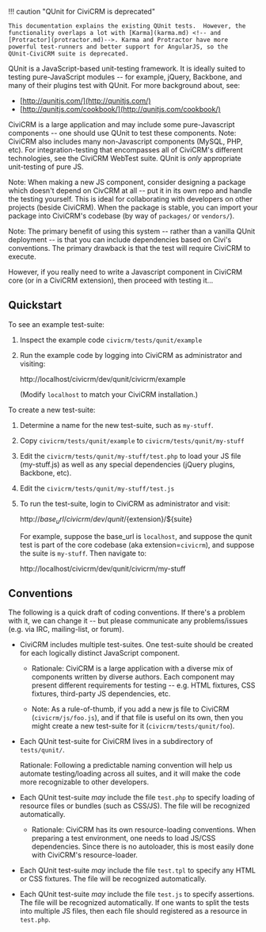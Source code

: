 !!! caution "QUnit for CiviCRM is deprecated"

    This documentation explains the existing QUnit tests.  However, the
    functionality overlaps a lot with [Karma](karma.md) <!-- and
    [Protractor](protractor.md)-->. Karma and Protractor have more
    powerful test-runners and better support for AngularJS, so the
    QUnit-CiviCRM suite is deprecated.
   
QUnit is a JavaScript-based unit-testing framework.  It is ideally suited to
testing pure-JavaScript modules -- for example, jQuery, Backbone, and many
of their plugins test with QUnit.  For more background about, see:

 * [http://qunitjs.com/](http://qunitjs.com/)
 * [http://qunitjs.com/cookbook/](http://qunitjs.com/cookbook/)

CiviCRM is a large application and may include some pure-Javascript
components -- one should use QUnit to test these components.  Note: CiviCRM
also includes many non-Javascript components (MySQL, PHP, etc).  For
integration-testing that encompasses all of CiviCRM's different
technologies, see the CiviCRM WebTest suite.  QUnit is *only* appropriate
unit-testing of pure JS.

Note: When making a new JS component, consider designing a package which
doesn't depend on CivCRM at all -- put it in its own repo and handle the
testing yourself.  This is ideal for collaborating with developers on other
projects (beside CiviCRM).  When the package is stable, you can import your
package into CiviCRM's codebase (by way of `packages/` or `vendors/`).

Note: The primary benefit of using this system -- rather than a vanilla
QUnit deployment -- is that you can include dependencies based on Civi's
conventions.  The primary drawback is that the test will require CiviCRM to
execute.

However, if you really need to write a Javascript component in CiviCRM core
(or in a CiviCRM extension), then proceed with testing it...

## Quickstart

To see an example test-suite:

1. Inspect the example code `civicrm/tests/qunit/example`

2. Run the example code by logging into CiviCRM as administrator and
   visiting:

   http://localhost/civicrm/dev/qunit/civicrm/example

   (Modify `localhost` to match your CiviCRM installation.)

To create a new test-suite:

1. Determine a name for the new test-suite, such as `my-stuff`.

2. Copy `civicrm/tests/qunit/example` to `civicrm/tests/qunit/my-stuff`

3. Edit the `civicrm/tests/qunit/my-stuff/test.php` to load your JS file
   (my-stuff.js) as well as any special dependencies (jQuery plugins,
   Backbone, etc).

4. Edit the `civicrm/tests/qunit/my-stuff/test.js`

5. To run the test-suite, login to CiviCRM as administrator and visit:

   http://${base_url}/civicrm/dev/qunit/${extension}/${suite}

   For example, suppose the base_url is `localhost`, and suppose the
   qunit test is part of the core codebase (aka extension=`civicrm`),
   and suppose the suite is `my-stuff`. Then navigate to:

   http://localhost/civicrm/dev/qunit/civicrm/my-stuff

## Conventions

The following is a quick draft of coding conventions. If there's a problem
with it, we can change it -- but please communicate any problems/issues
(e.g.  via IRC, mailing-list, or forum).

* CiviCRM includes multiple test-suites. One test-suite should be created for
  each logically distinct JavaScript component.

    * Rationale: CiviCRM is a large application with a diverse mix of
      components written by diverse authors.  Each component may present
      different requirements for testing -- e.g. HTML fixtures, CSS fixtures,
      third-party JS dependencies, etc.

    * Note: As a rule-of-thumb, if you add a new js file to CiviCRM
      (`civicrm/js/foo.js`), and if that file is useful on its own, then you
      might create a new test-suite for it (`civicrm/tests/qunit/foo`).

* Each QUnit test-suite for CiviCRM lives in a subdirectory of
  `tests/qunit/`.

     Rationale: Following a predictable naming convention will help us automate
     testing/loading across all suites, and it will make the code more recognizable
     to other developers.

* Each QUnit test-suite *may* include the file `test.php` to specify
  loading of resource files or bundles (such as CSS/JS). The file will
  be recognized automatically.

    * Rationale: CiviCRM has its own resource-loading conventions. When
      preparing a test environment, one needs to load JS/CSS dependencies.
      Since there is no autoloader, this is most easily done with CiviCRM's
      resource-loader.

* Each QUnit test-suite *may* include the file `test.tpl` to specify
  any HTML or CSS fixtures. The file will be recognized automatically.

* Each QUnit test-suite *may* include the file `test.js` to specify
  assertions. The file will be recognized automatically. If one wants to
  split the tests into multiple JS files, then each file should
  registered as a resource in `test.php`.
